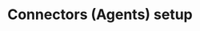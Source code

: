---
title: Connectors (Agents) setup
weight: 4
variants: +flyte -serverless -byoc -byok
sidebar_expanded: true
---